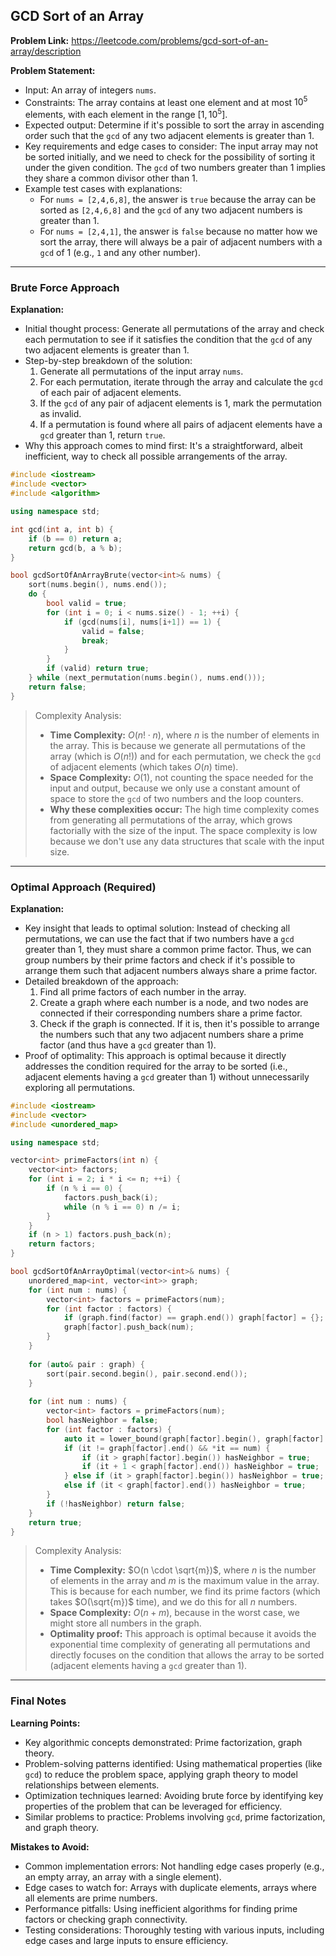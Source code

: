 ## GCD Sort of an Array

**Problem Link:** https://leetcode.com/problems/gcd-sort-of-an-array/description

**Problem Statement:**
- Input: An array of integers `nums`.
- Constraints: The array contains at least one element and at most $10^5$ elements, with each element in the range $[1, 10^5]$.
- Expected output: Determine if it's possible to sort the array in ascending order such that the `gcd` of any two adjacent elements is greater than 1.
- Key requirements and edge cases to consider: The input array may not be sorted initially, and we need to check for the possibility of sorting it under the given condition. The `gcd` of two numbers greater than 1 implies they share a common divisor other than 1.
- Example test cases with explanations:
  - For `nums = [2,4,6,8]`, the answer is `true` because the array can be sorted as `[2,4,6,8]` and the `gcd` of any two adjacent numbers is greater than 1.
  - For `nums = [2,4,1]`, the answer is `false` because no matter how we sort the array, there will always be a pair of adjacent numbers with a `gcd` of 1 (e.g., `1` and any other number).

---

### Brute Force Approach

**Explanation:**
- Initial thought process: Generate all permutations of the array and check each permutation to see if it satisfies the condition that the `gcd` of any two adjacent elements is greater than 1.
- Step-by-step breakdown of the solution:
  1. Generate all permutations of the input array `nums`.
  2. For each permutation, iterate through the array and calculate the `gcd` of each pair of adjacent elements.
  3. If the `gcd` of any pair of adjacent elements is 1, mark the permutation as invalid.
  4. If a permutation is found where all pairs of adjacent elements have a `gcd` greater than 1, return `true`.
- Why this approach comes to mind first: It's a straightforward, albeit inefficient, way to check all possible arrangements of the array.

```cpp
#include <iostream>
#include <vector>
#include <algorithm>

using namespace std;

int gcd(int a, int b) {
    if (b == 0) return a;
    return gcd(b, a % b);
}

bool gcdSortOfAnArrayBrute(vector<int>& nums) {
    sort(nums.begin(), nums.end());
    do {
        bool valid = true;
        for (int i = 0; i < nums.size() - 1; ++i) {
            if (gcd(nums[i], nums[i+1]) == 1) {
                valid = false;
                break;
            }
        }
        if (valid) return true;
    } while (next_permutation(nums.begin(), nums.end()));
    return false;
}
```

> Complexity Analysis:
> - **Time Complexity:** $O(n! \cdot n)$, where $n$ is the number of elements in the array. This is because we generate all permutations of the array (which is $O(n!)$) and for each permutation, we check the `gcd` of adjacent elements (which takes $O(n)$ time).
> - **Space Complexity:** $O(1)$, not counting the space needed for the input and output, because we only use a constant amount of space to store the `gcd` of two numbers and the loop counters.
> - **Why these complexities occur:** The high time complexity comes from generating all permutations of the array, which grows factorially with the size of the input. The space complexity is low because we don't use any data structures that scale with the input size.

---

### Optimal Approach (Required)

**Explanation:**
- Key insight that leads to optimal solution: Instead of checking all permutations, we can use the fact that if two numbers have a `gcd` greater than 1, they must share a common prime factor. Thus, we can group numbers by their prime factors and check if it's possible to arrange them such that adjacent numbers always share a prime factor.
- Detailed breakdown of the approach:
  1. Find all prime factors of each number in the array.
  2. Create a graph where each number is a node, and two nodes are connected if their corresponding numbers share a prime factor.
  3. Check if the graph is connected. If it is, then it's possible to arrange the numbers such that any two adjacent numbers share a prime factor (and thus have a `gcd` greater than 1).
- Proof of optimality: This approach is optimal because it directly addresses the condition required for the array to be sorted (i.e., adjacent elements having a `gcd` greater than 1) without unnecessarily exploring all permutations.

```cpp
#include <iostream>
#include <vector>
#include <unordered_map>

using namespace std;

vector<int> primeFactors(int n) {
    vector<int> factors;
    for (int i = 2; i * i <= n; ++i) {
        if (n % i == 0) {
            factors.push_back(i);
            while (n % i == 0) n /= i;
        }
    }
    if (n > 1) factors.push_back(n);
    return factors;
}

bool gcdSortOfAnArrayOptimal(vector<int>& nums) {
    unordered_map<int, vector<int>> graph;
    for (int num : nums) {
        vector<int> factors = primeFactors(num);
        for (int factor : factors) {
            if (graph.find(factor) == graph.end()) graph[factor] = {};
            graph[factor].push_back(num);
        }
    }
    
    for (auto& pair : graph) {
        sort(pair.second.begin(), pair.second.end());
    }
    
    for (int num : nums) {
        vector<int> factors = primeFactors(num);
        bool hasNeighbor = false;
        for (int factor : factors) {
            auto it = lower_bound(graph[factor].begin(), graph[factor].end(), num);
            if (it != graph[factor].end() && *it == num) {
                if (it > graph[factor].begin()) hasNeighbor = true;
                if (it + 1 < graph[factor].end()) hasNeighbor = true;
            } else if (it > graph[factor].begin()) hasNeighbor = true;
            else if (it < graph[factor].end()) hasNeighbor = true;
        }
        if (!hasNeighbor) return false;
    }
    return true;
}
```

> Complexity Analysis:
> - **Time Complexity:** $O(n \cdot \sqrt{m})$, where $n$ is the number of elements in the array and $m$ is the maximum value in the array. This is because for each number, we find its prime factors (which takes $O(\sqrt{m})$ time), and we do this for all $n$ numbers.
> - **Space Complexity:** $O(n + m)$, because in the worst case, we might store all numbers in the graph.
> - **Optimality proof:** This approach is optimal because it avoids the exponential time complexity of generating all permutations and directly focuses on the condition that allows the array to be sorted (adjacent elements having a `gcd` greater than 1).

---

### Final Notes

**Learning Points:**
- Key algorithmic concepts demonstrated: Prime factorization, graph theory.
- Problem-solving patterns identified: Using mathematical properties (like `gcd`) to reduce the problem space, applying graph theory to model relationships between elements.
- Optimization techniques learned: Avoiding brute force by identifying key properties of the problem that can be leveraged for efficiency.
- Similar problems to practice: Problems involving `gcd`, prime factorization, and graph theory.

**Mistakes to Avoid:**
- Common implementation errors: Not handling edge cases properly (e.g., an empty array, an array with a single element).
- Edge cases to watch for: Arrays with duplicate elements, arrays where all elements are prime numbers.
- Performance pitfalls: Using inefficient algorithms for finding prime factors or checking graph connectivity.
- Testing considerations: Thoroughly testing with various inputs, including edge cases and large inputs to ensure efficiency.